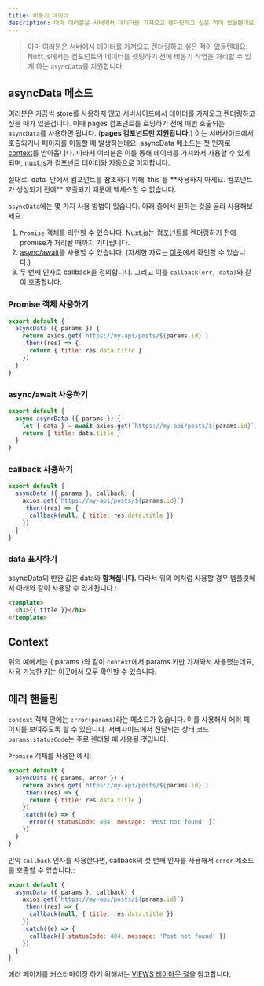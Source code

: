 ```yaml
---
title: 비동기 데이터
description: 아마 여러분은 서버에서 데이터를 가져오고 렌더링하고 싶은 적이 있을텐데요. Nuxt.js에서는 컴포넌트의 데이터를 셋팅하기 전에 비동기 작업을 처리할 수 있게 하는 `asyncData`를 지원합니다.
---
```


> 아마 여러분은 서버에서 데이터를 가져오고 렌더링하고 싶은 적이 있을텐데요. Nuxt.js에서는 컴포넌트의 데이터를 셋팅하기 전에 비동기 작업을 처리할 수 있게 하는 `asyncData`를 지원합니다.

## asyncData 메소드

여러분은 가끔씩 store를 사용하지 않고 서버사이드에서 데이터를 가져오고 렌더링하고 싶을 때가 있을겁니다.
이때 pages 컴포넌트를 로딩하기 전에 매번 호출되는 `asyncData`를 사용하면 됩니다. (**pages 컴포넌트만 지원됩니다.**)
이는 서버사이드에서 호출되거나 페이지를 이동할 때 발생하는데요.
asyncData 메소드는 첫 인자로 [context](/api#context)를 받아옵니다. 따라서 여러분은 이를 통해 데이터를 가져와서 사용할 수 있게되며, nuxt.js가 컴포넌트 데이터와 자동으로 머지합니다.

<div class="Alert Alert--orange">절대로 `data` 안에서 컴포넌트를 참조하기 위해 `this`를 **사용하지 마세요. 컴포넌트가 생성되기 전에** 호출되기 때문에 엑세스할 수 없습니다.</div>

`asyncData`에는 몇 가지 사용 방법이 있습니다. 아래 중에서 원하는 것을 골라 사용해보세요.:

1. `Promise` 객체를 리턴할 수 있습니다. Nuxt.js는 컴포넌트를 렌더링하기 전에 promise가 처리될 때까지 기다립니다.
2. [async/await](https://github.com/lukehoban/ecmascript-asyncawait)를 사용할 수 있습니다. (자세한 자료는 [이곳](https://zeit.co/blog/async-and-await)에서 확인할 수 있습니다.)
3. 두 번째 인자로 callback을 정의합니다. 그리고 이를 `callback(err, data)`와 같이 호출합니다.

### Promise 객체 사용하기
```js
export default {
  asyncData ({ params }) {
    return axios.get(`https://my-api/posts/${params.id}`)
    .then((res) => {
      return { title: res.data.title }
    })
  }
}
```

### async/await 사용하기
```js
export default {
  async asyncData ({ params }) {
    let { data } = await axios.get(`https://my-api/posts/${params.id}`)
    return { title: data.title }
  }
}
```

### callback 사용하기
```js
export default {
  asyncData ({ params }, callback) {
    axios.get(`https://my-api/posts/${params.id}`)
    .then((res) => {
      callback(null, { title: res.data.title })
    })
  }
}
```

### data 표시하기

asyncData의 반환 값은 data와 **합쳐집니다.** 따라서 위의 예처럼 사용할 경우 템플릿에서 아래와 같이 사용할 수 있게됩니다.:

```html
<template>
  <h1>{{ title }}</h1>
</template>
```

## Context

위의 예에서는 { params }와 같이 `context`에서 params 키만 가져와서 사용했는데요, 사용 가능한 키는 [이곳](/api)에서 모두 확인할 수 있습니다.

## 에러 핸들링

`context` 객체 안에는 `error(params)`라는 메소드가 있습니다. 이를 사용해서 에러 페이지를 보여주도록 할 수 있습니다. 서버사이드에서 전달되는 상태 코드 `params.statusCode`는 주로 렌더될 때 사용될 것입니다.

`Promise` 객체를 사용한 예시:
```js
export default {
  asyncData ({ params, error }) {
    return axios.get(`https://my-api/posts/${params.id}`)
    .then((res) => {
      return { title: res.data.title }
    })
    .catch((e) => {
      error({ statusCode: 404, message: 'Post not found' })
    })
  }
}
```

만약 `callback` 인자를 사용한다면, callback의 첫 번째 인자를 사용해서 `error` 메소드를 호출할 수 있습니다.:
```js
export default {
  asyncData ({ params }, callback) {
    axios.get(`https://my-api/posts/${params.id}`)
    .then((res) => {
      callback(null, { title: res.data.title })
    })
    .catch((e) => {
      callback({ statusCode: 404, message: 'Post not found' })
    })
  }
}
```

에러 페이지를 커스터마이징 하기 위해서는 [VIEWS 레이아웃 절](/guide/views#layouts)을 참고합니다.
